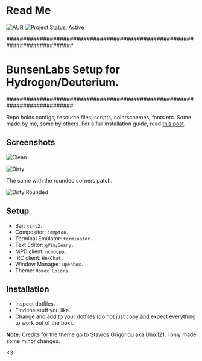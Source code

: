 # Read Me

[![AUR](https://img.shields.io/aur/license/yaourt.svg)](https://github.com/lgeurts/BunsenLabs-Setup) [![Project Status: Active](http://www.repostatus.org/badges/latest/active.svg)](http://www.repostatus.org/#active)

############################################################################
# BunsenLabs Setup for Hydrogen/Deuterium.
############################################################################

Repo holds configs, resource files, scripts, colorschemes, fonts etc. Some made by me, some by others. For a full installation guide, read [this post](https://lgeurts.github.io/open%20source/2017/07/11/bunsenlabs-linux-setup-notes-for-dell-inspiron-6000/).

## Screenshots

![Clean](https://github.com/lgeurts/lgeurts.github.io/blob/master/assets/bl-colors-clean.png)


![Dirty](https://github.com/lgeurts/lgeurts.github.io/blob/master/assets/bl-colors-dirty.png)

The same with the rounded corners patch.

![Dirty Rounded](https://github.com/lgeurts/lgeurts.github.io/blob/master/assets/bl-colors-rounded-dirty.png) 

## Setup

- Bar: `tint2.` 
- Compositor: `compton.` 
- Terminal Emulator: `terminator.`
- Text Editor: `gVim`/`Geany.`
- MPD client: `ncmpcpp.`
- IRC client: `HexChat.`
- Window Manager: `Openbox.`
- Theme: `Oomox Colors.`

## Installation
- Inspect dotfiles.
- Find the stuff you like.
- Change and add to your dotfiles (do not just copy and expect everything to work out of the box).

**Note:** Credits for the theme go to Stavros Grigoriou aka [Unix121](https://github.com/unix121). I only made some minor changes.

<3
